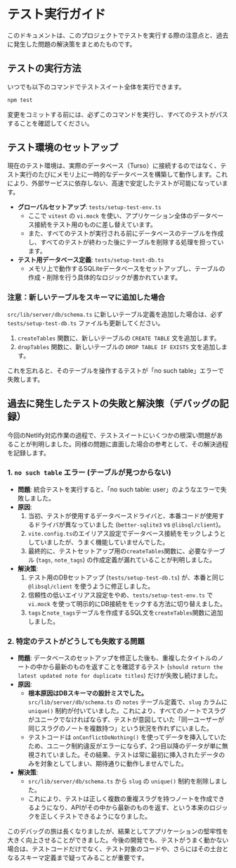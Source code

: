 # テスト実行ガイド

このドキュメントは、このプロジェクトでテストを実行する際の注意点と、過去に発生した問題の解決策をまとめたものです。

## テストの実行方法

いつでも以下のコマンドでテストスイート全体を実行できます。

```bash
npm test
```

変更をコミットする前には、必ずこのコマンドを実行し、すべてのテストがパスすることを確認してください。

## テスト環境のセットアップ

現在のテスト環境は、実際のデータベース（Turso）に接続するのではなく、テスト実行のたびにメモリ上に一時的なデータベースを構築して動作します。これにより、外部サービスに依存しない、高速で安定したテストが可能になっています。

- **グローバルセットアップ**: `tests/setup-test-env.ts`
  - ここで `vitest` の `vi.mock` を使い、アプリケーション全体のデータベース接続をテスト用のものに差し替えています。
  - また、すべてのテストが実行される前にデータベースのテーブルを作成し、すべてのテストが終わった後にテーブルを削除する処理を担っています。
- **テスト用データベース定義**: `tests/setup-test-db.ts`
  - メモリ上で動作するSQLiteデータベースをセットアップし、テーブルの作成・削除を行う具体的なロジックが書かれています。

### 注意：新しいテーブルをスキーマに追加した場合

`src/lib/server/db/schema.ts` に新しいテーブル定義を追加した場合は、必ず `tests/setup-test-db.ts` ファイルも更新してください。

1.  `createTables` 関数に、新しいテーブルの `CREATE TABLE` 文を追加します。
2.  `dropTables` 関数に、新しいテーブルの `DROP TABLE IF EXISTS` 文を追加します。

これを忘れると、そのテーブルを操作するテストが「no such table」エラーで失敗します。

## 過去に発生したテストの失敗と解決策（デバッグの記録）

今回のNetlify対応作業の過程で、テストスイートにいくつかの根深い問題があることが判明しました。同様の問題に直面した場合の参考として、その解決過程を記録します。

### 1. `no such table` エラー (テーブルが見つからない)

- **問題**: 統合テストを実行すると、「no such table: user」のようなエラーで失敗しました。
- **原因**:
    1. 当初、テストが使用するデータベースドライバと、本番コードが使用するドライバが異なっていました (`better-sqlite3` vs `@libsql/client`)。
    2. `vite.config.ts`のエイリアス設定でデータベース接続をモックしようとしていましたが、うまく機能していませんでした。
    3. 最終的に、テストセットアップ用の`createTables`関数に、必要なテーブル (`tags`, `note_tags`) の作成定義が漏れていることが判明しました。
- **解決策**:
    1. テスト用のDBセットアップ (`tests/setup-test-db.ts`) が、本番と同じ `@libsql/client` を使うように修正しました。
    2. 信頼性の低いエイリアス設定をやめ、`tests/setup-test-env.ts` で `vi.mock` を使って明示的にDB接続をモックする方法に切り替えました。
    3. `tags`と`note_tags`テーブルを作成するSQL文を`createTables`関数に追加しました。

### 2. 特定のテストがどうしても失敗する問題

- **問題**: データベースのセットアップを修正した後も、重複したタイトルのノートの中から最新のものを返すことを確認するテスト (`should return the latest updated note for duplicate titles`) だけが失敗し続けました。
- **原因**:
    - **根本原因はDBスキーマの設計ミスでした。** `src/lib/server/db/schema.ts` の `notes` テーブル定義で、`slug` カラムに `unique()` 制約が付いていました。これにより、すべてのノートでスラグがユニークでなければならず、テストが意図していた「同一ユーザーが同じスラグのノートを複数持つ」という状況を作れずにいました。
    - テストコードは `onConflictDoNothing()` を使ってデータを挿入していたため、ユニーク制約違反がエラーにならず、2つ目以降のデータが単に無視されていました。その結果、テストは常に最初に挿入されたデータのみを対象としてしまい、期待通りに動作しませんでした。
- **解決策**:
    - `src/lib/server/db/schema.ts` から `slug` の `unique()` 制約を削除しました。
    - これにより、テストは正しく複数の重複スラグを持つノートを作成できるようになり、APIがその中から最新のものを返す、という本来のロジックを正しくテストできるようになりました。

このデバッグの旅は長くなりましたが、結果としてアプリケーションの堅牢性を大きく向上させることができました。今後の開発でも、テストがうまく動かない場合は、テストコードだけでなく、テスト対象のコードや、さらにはその土台となるスキーマ定義まで疑ってみることが重要です。
